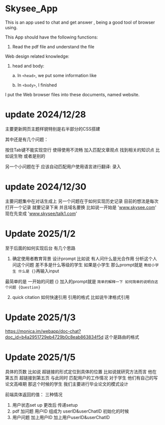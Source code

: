 # Skysee_App
This is an app used to chat and get answer , being a good tool of browser using. 

This App should have the following functions:
1. Read the pdf file and understand the file



Web design related knowledge: 

1. head and body:
   
   a. In `<head>`, we put some information like 
   
   b. In `<body>`, I finished

I put the Web browser files into these documents, named website. 

# update 2024/12/28
主要更新网页主题样貌特别是右半部分的CSS搭建 

其中还是有几个问题：

   按住Tab键不能实现空行 使得使用不流畅 
加入匹配文章观点 找到相关的知识点 比如说生物 或者是别的 

另一个小问题在于 应该自动匹配用户使用语言进行翻译: 录入

# update 2024/12/30

主要问题集中在对话生成上 
另一个问题在于如何实现历史记录 目前的想法是每次打开一个记录 就要记录下来 并且域名要换 比如说一开始是
'www.skysee.com'
现在先变成
'www.skysee/talk1.com'

# Update 2025/1/2
至于后面的如何实现后台 有几个思路
1. 确定使用者教育背景 设计prompt  比如说 有人问什么是光合作用 分析这个人问这个问题 差不多是什么等级的学生 如果是小学生 那么prompt就是 `教给小学生 什么是 {}`再输入input

最简单的是
一开始的问题 {} 加入的prompt就是 `简单的解释一下 如何简单的说明白这个问题 {Question}` 


2. quick citation 如何快速引用 引用的格式 比如说牛津格式引用

# Update 2025/1/3
https://monica.im/webapp/doc-chat?doc_id=b4a2951729eb4729b0c8eab863834f5d 这个是路由的格式


# Update 2025/1/5
具体的页数 比如说 超链接的形式定位到具体的位置 比如说就研究方法而言 他在第五页 超链接到第五页
与此同时 匹配用户的工作情况 对于学生 他们有自己的写论文高峰期 那这个时候的学生 我们主要进行毕业论文的模式设计

前端具体返回的值：
三种情况 
1. 用户状态set up 更改后 传递setup
2. pdf 加问题 用户ID 组成为 userID&userChatID 初始化的时候 
3. 用户问题 加上用户ID 加上用户userID&userChatID
